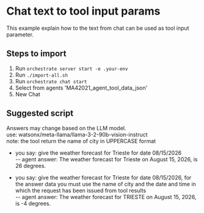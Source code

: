 # Chat text to tool input params
This example explain how to the text from chat can be used as tool input parameter.

## Steps to import
1. Run `orchestrate server start -e .your-env`
2. Run `./import-all.sh`
3. Run `orchestrate chat start`
4. Select from agents 'MA42021_agent_tool_data_json'
5. New Chat

## Suggested script
Answers may change based on the LLM model.<br>
use: watsonx/meta-llama/llama-3-2-90b-vision-instruct<br>
note: the tool return the name of city in UPPERCASE format

- you say: give the weather forecast for Trieste for date 08/15/2026<br>
-- agent answer: The weather forecast for Trieste on August 15, 2026, is 26 degrees.

- you say: give the weather forecast for Trieste for date 08/15/2026, for the answer data you must use the name of city and the date and time in which the request has been issued from tool results<br>
-- agent answer: The weather forecast for TRIESTE on August 15, 2026, is -4 degrees.

